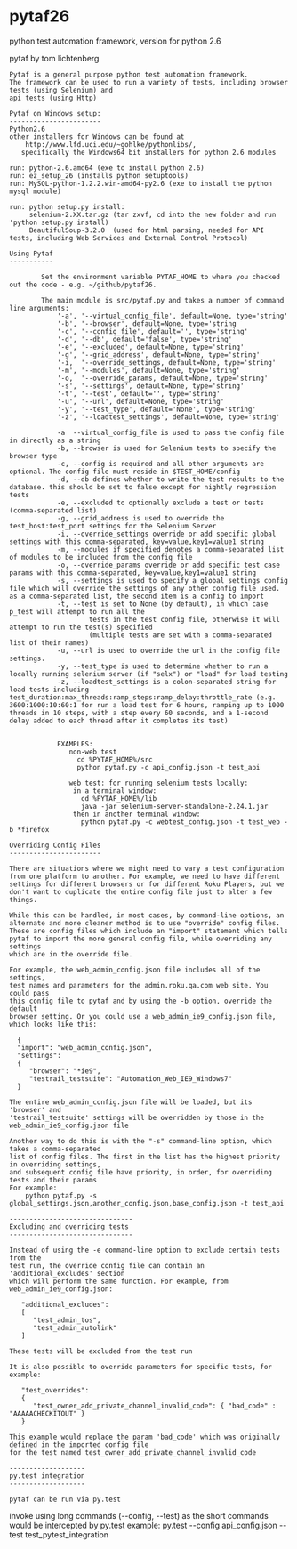 pytaf26
=======

python test automation framework, version for python 2.6

pytaf
    by tom lichtenberg
    
    Pytaf is a general purpose python test automation framework. 
    The framework can be used to run a variety of tests, including browser tests (using Selenium) and
    api tests (using Http)
    
    Pytaf on Windows setup:
    -----------------------
    Python2.6 
    other installers for Windows can be found at
        http://www.lfd.uci.edu/~gohlke/pythonlibs/, 
       specifically the Windows64 bit installers for python 2.6 modules
    
    run: python-2.6.amd64 (exe to install python 2.6)
    run: ez_setup_26 (installs python setuptools)
    run: MySQL-python-1.2.2.win-amd64-py2.6 (exe to install the python mysql module)
    
    run: python setup.py install:   
         selenium-2.XX.tar.gz (tar zxvf, cd into the new folder and run 'python setup.py install)
         BeautifulSoup-3.2.0  (used for html parsing, needed for API tests, including Web Services and External Control Protocol)
    
    Using Pytaf
    -----------
    
            Set the environment variable PYTAF_HOME to where you checked out the code - e.g. ~/github/pytaf26.
    
            The main module is src/pytaf.py and takes a number of command line arguments:
                '-a', '--virtual_config_file', default=None, type='string'
                '-b', '--browser', default=None, type='string
                '-c', '--config_file', default='', type='string'
                '-d', '--db', default='false', type='string'
                '-e', '--excluded', default=None, type='string'
                '-g', '--grid_address', default=None, type='string'
                '-i,  '--override_settings, default=None, type='string'
                '-m', '--modules', default=None, type='string'
                '-o,  '--override_params, default=None, type='string'
                '-s', '--settings', default=None, type='string'
                '-t', '--test', default='', type='string'
                '-u', '--url', default=None, type='string'
                '-y', '--test_type', default='None', type='string'
                '-z', '--loadtest_settings', default=None, type='string'
    
                -a  --virtual_config_file is used to pass the config file in directly as a string
                -b, --browser is used for Selenium tests to specify the browser type
                -c, --config is required and all other arguments are optional. The config file must reside in $TEST_HOME/config
                -d, --db defines whether to write the test results to the database. this should be set to false except for nightly regression tests
                -e, --excluded to optionally exclude a test or tests (comma-separated list)
                -g, --grid_address is used to override the test_host:test_port settings for the Selenium Server
                -i, --override_settings override or add specific global settings with this comma-separated, key=value,key1=value1 string
                -m, --modules if specified denotes a comma-separated list of modules to be included from the config file
                -o, --override_params override or add specific test case params with this comma-separated, key=value,key1=value1 string
                -s, --settings is used to specify a global settings config file which will override the settings of any other config file used. as a comma-separated list, the second item is a config to import
                -t, --test is set to None (by default), in which case p_test will attempt to run all the 
                        tests in the test config file, otherwise it will attempt to run the test(s) specified 
                        (multiple tests are set with a comma-separated list of their names)
                -u, --url is used to override the url in the config file settings. 
                -y, --test_type is used to determine whether to run a locally running selenium server (if "selx") or "load" for load testing
                -z, --loadtest_settings is a colon-separated string for load tests including test_duration:max_threads:ramp_steps:ramp_delay:throttle_rate (e.g. 3600:1000:10:60:1 for run a load test for 6 hours, ramping up to 1000 threads in 10 steps, with a step every 60 seconds, and a 1-second delay added to each thread after it completes its test)
    
    
                EXAMPLES:
                   non-web test
                     cd %PYTAF_HOME%/src
                     python pytaf.py -c api_config.json -t test_api
    
                   web test: for running selenium tests locally:
                    in a terminal window:
                      cd %PYTAF_HOME%/lib
                      java -jar selenium-server-standalone-2.24.1.jar
                    then in another terminal window:
                      python pytaf.py -c webtest_config.json -t test_web -b *firefox
                      
    Overriding Config Files
    -----------------------
    
    There are situations where we might need to vary a test configuration 
    from one platform to another. For example, we need to have different 
    settings for different browsers or for different Roku Players, but we 
    don't want to duplicate the entire config file just to alter a few things. 
    
    While this can be handled, in most cases, by command-line options, an 
    alternate and more cleaner method is to use "override" config files. 
    These are config files which include an "import" statement which tells 
    pytaf to import the more general config file, while overriding any settings 
    which are in the override file.
    
    For example, the web_admin_config.json file includes all of the settings, 
    test names and parameters for the admin.roku.qa.com web site. You could pass 
    this config file to pytaf and by using the -b option, override the default 
    browser setting. Or you could use a web_admin_ie9_config.json file, which looks like this:
    
      {
      "import": "web_admin_config.json",
      "settings": 
      { 
         "browser": "*ie9",
         "testrail_testsuite": "Automation_Web_IE9_Windows7"
      }
    
    The entire web_admin_config.json file will be loaded, but its 'browser' and 
    'testrail_testsuite' settings will be overridden by those in the web_admin_ie9_config.json file
    
    Another way to do this is with the "-s" command-line option, which takes a comma-separated
    list of config files. The first in the list has the highest priority in overriding settings,
    and subsequent config file have priority, in order, for overriding tests and their params
    For example:
    	python pytaf.py -s global_settings.json,another_config.json,base_config.json -t test_api
    	
    -------------------------------
    Excluding and overriding tests 
    -------------------------------
    
    Instead of using the -e command-line option to exclude certain tests from the 
    test run, the override config file can contain an 'additional_excludes' section 
    which will perform the same function. For example, from web_admin_ie9_config.json:
    
       "additional_excludes":
       [  
          "test_admin_tos",
          "test_admin_autolink"              
       ] 
    
    These tests will be excluded from the test run
    
    It is also possible to override parameters for specific tests, for example:
    
       "test_overrides":
       {
          "test_owner_add_private_channel_invalid_code": { "bad_code" : "AAAAACHECKITOUT" }
       }
    
    This example would replace the param 'bad_code' which was originally defined in the imported config file
    for the test named test_owner_add_private_channel_invalid_code

    -------------------
    py.test integration
    -------------------

    pytaf can be run via py.test
  
  invoke using long commands (--config, --test) as the short commands would be intercepted by py.test
  example:
     py.test --config api_config.json  --test test_pytest_integration
    
